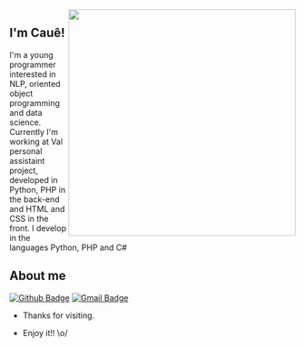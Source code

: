 <img align="right" width="400" height="400" src="coloque_o_link_de_uma_foto_ou_gif_aqui">
 
## I'm Cauê!
 
I'm a young programmer interested in NLP, oriented object programming and data science. Currently I'm working at Val personal assistaint project, developed in Python, PHP in the back-end and HTML and CSS in the front. I develop in the languages Python, PHP and C#
 
 
## About me 
[![Github Badge](https://img.shields.io/badge/-Github-000?style=flat-square&logo=Github&logoColor=white&link=link_do_seu_perfil_no_github)](https://github.com/caue-alves)
[![Gmail Badge](https://img.shields.io/badge/-Gmail-c14438?style=flat-square&logo=Gmail&logoColor=white&link=mailto:seu_email)](mailto:caue.mendes.rodrigues.alves@gmail.com)
 
- Thanks for visiting. 
 
- Enjoy it!! \o/
